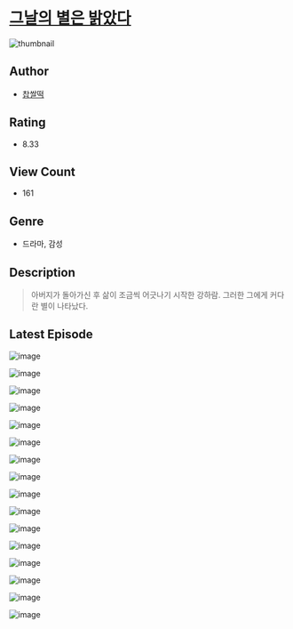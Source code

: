 # [그날의 별은 밝았다](https://comic.naver.com/challenge/list?titleId=810277)
![thumbnail](https://image-comic.pstatic.net/user_contents_data/challenge_comic/2023/05/23/upload_3487304774224786743_480x623.jpeg)

## Author
- [찹쌀떡](https://comic.naver.com/artistTitle?id=366853)

## Rating
- 8.33

## View Count
- 161

## Genre
- 드라마, 감성

## Description
> 아버지가 돌아가신 후 삶이 조금씩 어긋나기 시작한 강하람. 그러한 그에게 커다란 별이 나타났다.


## Latest Episode
![image](https://image-comic.pstatic.net/user_contents_data/challenge_comic/2023/05/23/366853/upload_7293638305243084592.jpeg)

![image](https://image-comic.pstatic.net/user_contents_data/challenge_comic/2023/05/23/366853/upload_7378696521378784102.jpeg)

![image](https://image-comic.pstatic.net/user_contents_data/challenge_comic/2023/05/23/366853/upload_7221628870790951729.jpeg)

![image](https://image-comic.pstatic.net/user_contents_data/challenge_comic/2023/05/23/366853/upload_3774355555644171110.jpeg)

![image](https://image-comic.pstatic.net/user_contents_data/challenge_comic/2023/05/23/366853/upload_3774920493278650930.jpeg)

![image](https://image-comic.pstatic.net/user_contents_data/challenge_comic/2023/05/23/366853/upload_7017563902870894384.jpeg)

![image](https://image-comic.pstatic.net/user_contents_data/challenge_comic/2023/05/23/366853/upload_7219888353178695735.jpeg)

![image](https://image-comic.pstatic.net/user_contents_data/challenge_comic/2023/05/23/366853/upload_7291387412489515620.jpeg)

![image](https://image-comic.pstatic.net/user_contents_data/challenge_comic/2023/05/23/366853/upload_3617860978233913698.jpeg)

![image](https://image-comic.pstatic.net/user_contents_data/challenge_comic/2023/05/23/366853/upload_7365747374598218038.jpeg)

![image](https://image-comic.pstatic.net/user_contents_data/challenge_comic/2023/05/23/366853/upload_7017513324479985971.jpeg)

![image](https://image-comic.pstatic.net/user_contents_data/challenge_comic/2023/05/23/366853/upload_7378645952403628387.jpeg)

![image](https://image-comic.pstatic.net/user_contents_data/challenge_comic/2023/05/23/366853/upload_3978983486338969698.jpeg)

![image](https://image-comic.pstatic.net/user_contents_data/challenge_comic/2023/05/23/366853/upload_3904731250630812720.jpeg)

![image](https://image-comic.pstatic.net/user_contents_data/challenge_comic/2023/05/23/366853/upload_3834032451137974322.jpeg)

![image](https://image-comic.pstatic.net/user_contents_data/challenge_comic/2023/05/23/366853/upload_3847258501452675429.jpeg)
